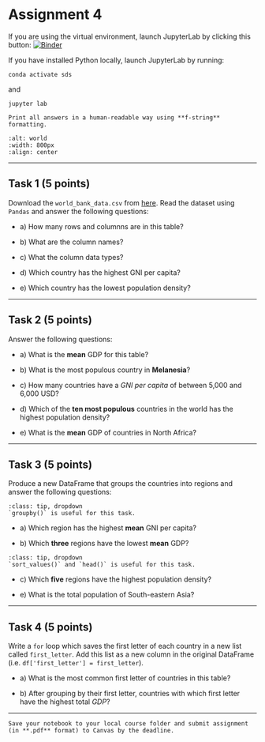 # Assignment 4

If you are using the virtual environment, launch JupyterLab by clicking this button: [![Binder](https://mybinder.org/badge_logo.svg)](https://mybinder.org/v2/gh/owel-lab/programming-for-sds-site/HEAD)

<!-- #region -->
If you have installed Python locally, launch JupyterLab by running:

```
conda activate sds
```
and
```
jupyter lab
```

```{attention}
Print all answers in a human-readable way using **f-string** formatting.
```


```{image} images/world_map.png
:alt: world
:width: 800px
:align: center
```

*****************************
## Task 1 (5 points)

Download the `world_bank_data.csv` from [here](https://www.dropbox.com/s/fzmwei67w02dlhv/world_bank_data.csv?dl=0). Read the dataset using `Pandas` and answer the following questions:

* a) How many rows and columnns are in this table?

* b) What are the column names?

* c) What the column data types?

* d) Which country has the highest GNI per capita?

* e) Which country has the lowest population density?

*****************************

## Task 2 (5 points)

Answer the following questions:

* a) What is the **mean** GDP for this table?

* b) What is the most populous country in **Melanesia**?

* c) How many countries have a *GNI per capita* of between 5,000 and 6,000 USD?

* d) Which of the **ten most populous** countries in the world has the highest population density?

* e) What is the **mean** GDP of countries in North Africa?

*****************************

## Task 3 (5 points)

Produce a new DataFrame that groups the countries into regions and answer the following questions:

```{admonition} Click to reveal hint
:class: tip, dropdown
`groupby()` is useful for this task.
```

* a) Which region has the highest **mean** GNI per capita?

* b) Which **three** regions have the lowest **mean** GDP?

```{admonition} Click to reveal hint
:class: tip, dropdown
`sort_values()` and `head()` is useful for this task.
```

* c) Which **five** regions have the highest population density?

* e) What is the total population of South-eastern Asia?

*****************************
## Task 4 (5 points)

Write a `for` loop which saves the first letter of each country in a new list called `first_letter`. Add this list as a new column in the original DataFrame (i.e. `df['first_letter'] = first_letter`).

* a) What is the most common first letter of countries in this table?

* b) After grouping by their first letter, countries with which first letter have the highest total *GDP*?
<!-- #endregion -->

*****************************

```{important} 
Save your notebook to your local course folder and submit assignment (in **.pdf** format) to Canvas by the deadline.
```
